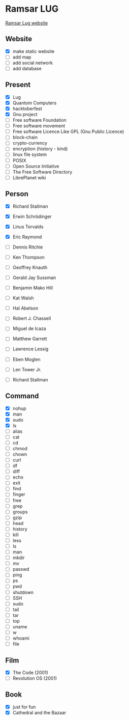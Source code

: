 # Ramsar LUG

[Ramsar Lug website](http://rlug.ir/)

## Website

- [x] make static website
- [ ] add map
- [ ] add social network
- [ ] add database

## Present

- [x] Lug
- [x] Quantom Computers
- [x] hacktoberfest
- [x] Gnu project
- [ ] Free software Foundation
- [ ] Free software movement
- [ ] Free software Licence Like GPL (Gnu Public Licence)
- [ ] block-chain
- [ ] crypto-currency
- [ ] encryption (history - kind)
- [ ] linux file system
- [ ] POSIX
- [ ] Open Source Initiative
- [ ] The Free Software Directory
- [ ] LibrePlanet wiki

## Person

- [x] Richard Stallman
- [x] Erwin Schrödinger
- [x] Linus Torvalds
- [x] Eric Raymond
- [ ] Dennis Ritchie
- [ ] Ken Thompson

- [ ] Geoffrey Knauth
- [ ] Gerald Jay Sussman
- [ ] Benjamin Mako Hill
- [ ] Kat Walsh

- [ ] Hal Abelson
- [ ] Robert J. Chassell
- [ ] Miguel de Icaza
- [ ] Matthew Garrett
- [ ] Lawrence Lessig
- [ ] Eben Moglen
- [ ] Len Tower Jr.
- [ ] Richard Stallman

## Command

- [x] nohup
- [x] man
- [x] sudo
- [x] ls
- [ ] alias
- [ ] cat
- [ ] cd
- [ ] chmod
- [ ] chown
- [ ] curl
- [ ] df
- [ ] diff
- [ ] echo
- [ ] exit
- [ ] find
- [ ] finger
- [ ] free
- [ ] grep
- [ ] groups
- [ ] gzip
- [ ] head
- [ ] history
- [ ] kill
- [ ] less
- [ ] ls
- [ ] man
- [ ] mkdir
- [ ] mv
- [ ] passwd
- [ ] ping
- [ ] ps
- [ ] pwd
- [ ] shutdown
- [ ] SSH
- [ ] sudo
- [ ] tail
- [ ] tar
- [ ] top
- [ ] uname
- [ ] w
- [ ] whoami
- [ ] file

## Film

- [x] The Code (2001)
- [ ] Revolution OS (2001)

## Book

- [x] just for fun
- [x] Cathedral and the Bazaar

